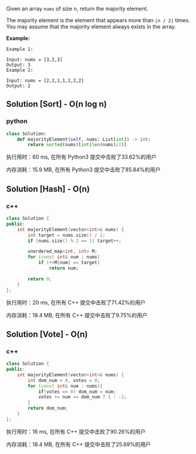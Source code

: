 Given an array `nums` of size n, return the majority element.

The majority element is the element that appears more than `⌊n / 2⌋` times. You may assume that the majority element always exists in the array.



 **Example:**

```
Example 1:

Input: nums = [3,2,3]
Output: 3
Example 2:

Input: nums = [2,2,1,1,1,2,2]
Output: 2
```

## Solution [Sort] - O(n log n) 

### python

```python
class Solution:
    def majorityElement(self, nums: List[int]) -> int:
        return sorted(nums)[int(len(nums)/2)]
```

执行用时：60 ms, 在所有 Python3 提交中击败了33.62%的用户

内存消耗：15.9 MB, 在所有 Python3 提交中击败了85.84%的用户

## Solution [Hash] - O(n)

### c++

```c++
class Solution {
public:
    int majorityElement(vector<int>& nums) {
        int target = nums.size() / 2;
        if (nums.size() % 2 == 1) target++;

        unordered_map<int, int> M;
        for (const int& num : nums)
            if (++M[num] == target)
                return num;

        return 0;
    }
};
```

执行用时：20 ms, 在所有 C++ 提交中击败了71.42%的用户

内存消耗：18.4 MB, 在所有 C++ 提交中击败了9.75%的用户

## Solution [Vote] - O(n)

### c++

```c++
class Solution {
public:
    int majorityElement(vector<int>& nums) {
        int dom_num = 0, votes = 0;
        for (const int& num : nums){
            if(votes == 0) dom_num = num;
            votes += num == dom_num ? 1 : -1;
        }
        return dom_num;
    }
};
```

执行用时：16 ms, 在所有 C++ 提交中击败了90.26%的用户

内存消耗：18.4 MB, 在所有 C++ 提交中击败了25.69%的用户
